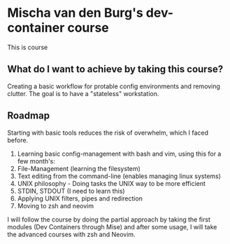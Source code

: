# Mischa van den Burg's dev-container course

This is course 

## What do I want to achieve by taking this course?

Creating a basic workflow for protable config environments and removing clutter. The goal is to have a "stateless" workstation.

## Roadmap

Starting with basic tools reduces the risk of overwhelm, which I faced before.

1. Learning basic config-management with bash and vim, using this for a few month's:
  1. File-Management (learning the filesystem)
  2. Text editing from the command-line (enables managing linux systems)
  3. UNIX philosophy - Doing tasks the UNIX way to be more efficient
  4. STDIN, STDOUT (I need to learn this)
  5. Applying UNIX filters, pipes and redirection
2. Moving to zsh and neovim

I will follow the course by doing the partial approach by taking the first modules (Dev Containers through Mise) and after some usage, I will take the advanced courses with zsh and Neovim.
